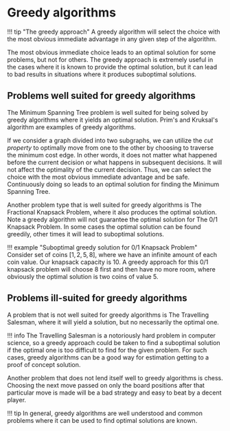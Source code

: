 # Greedy algorithms

!!! tip "The greedy approach"
    A greedy algorithm will select the choice with the most obvious immediate advantage in any given step of the algorithm.

The most obvious immediate choice leads to an optimal solution for some problems, but not for others. The greedy approach is extremely useful in the cases where it is known to provide the optimal solution, but it can lead to bad results in situations where it produces suboptimal solutions.

## Problems well suited for greedy algorithms

The Minimum Spanning Tree problem is well suited for being solved by greedy algorithms where it yields an optimal solution. Prim's and Kruksal's algorithm are examples of greedy algorithms.

If we consider a graph divided into two subgraphs, we can utilize the *cut property* to optimally move from one to the other by choosing to traverse the minimum cost edge. In other words, it does not matter what happened before the current decision or what happens in subsequent decisions. It will not affect the optimality of the current decision. Thus, we can select the choice with the most obvious immediate advantage and be safe.
Continuously doing so leads to an optimal solution for finding the Minimum Spanning Tree.

Another problem type that is well suited for greedy algorithms is The Fractional Knapsack Problem, where it also produces the optimal solution. Note a greedy algorithm will not guarantee the optimal solution for The 0/1 Knapsack Problem. In some cases the optimal solution can be found greedily, other times it will lead to suboptimal solutions.  

!!! example "Suboptimal greedy solution for 0/1 Knapsack Problem"
    Consider set of coins $[1, 2, 5, 8]$, where we have an infinite amount of each coin value. Our knapsack capacity is 10. A greedy approach for this 0/1 knapsack problem will choose $8$ first and then have no more room, where obviously the optimal solution is two coins of value $5$.

## Problems ill-suited for greedy algorithms

A problem that is not well suited for greedy algorithms is The Travelling Salesman, where it will yield a solution, but no necessarily the optimal one.

!!! info
    The Travelling Salesman is a notoriously hard problem in computer science, so a greedy approach could be taken to find a suboptimal solution if the optimal one is too difficult to find for the given problem. For such cases, greedy algorithms can be a good way for estimation getting to a proof of concept solution.

Another problem that does not lend itself well to greedy algorithms is chess. Choosing the next move passed on only the board positions after that particular move is made will be a bad strategy and easy to beat by a decent player.

!!! tip
    In general, greedy algorithms are well understood and common problems where it can be used to find optimal solutions are known.
